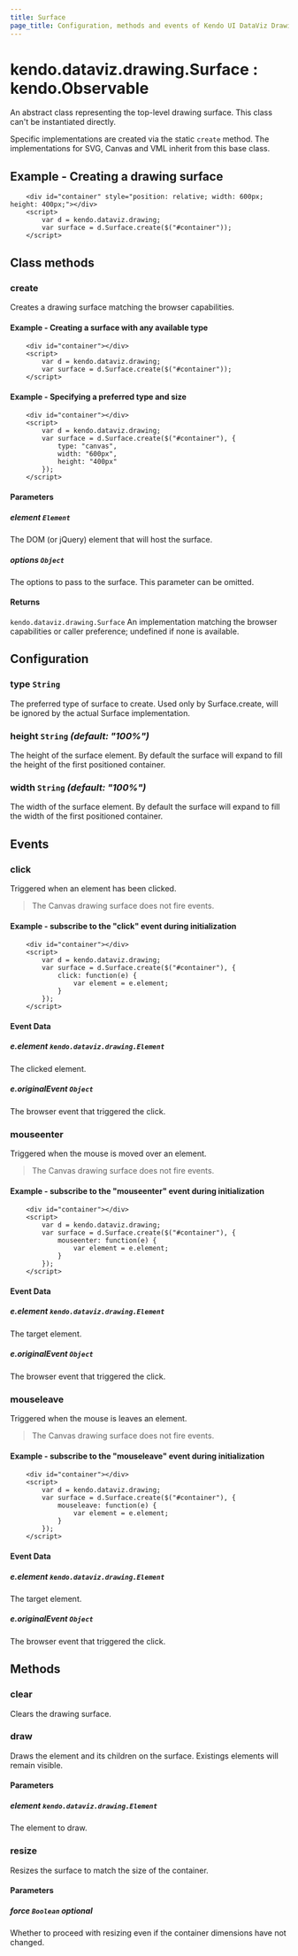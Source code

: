 ```yaml
---
title: Surface
page_title: Configuration, methods and events of Kendo UI DataViz Drawing Surface
---
```


# kendo.dataviz.drawing.Surface : kendo.Observable

An abstract class representing the top-level drawing surface.
This class can't be instantiated directly.

Specific implementations are created via the static `create` method.
The implementations for SVG, Canvas and VML inherit from this base class.

## Example - Creating a drawing surface

        <div id="container" style="position: relative; width: 600px; height: 400px;"></div>
        <script>
            var d = kendo.dataviz.drawing;
            var surface = d.Surface.create($("#container"));
        </script>

## Class methods

### create

Creates a drawing surface matching the browser capabilities.

#### Example - Creating a surface with any available type

        <div id="container"></div>
        <script>
            var d = kendo.dataviz.drawing;
            var surface = d.Surface.create($("#container"));
        </script>

#### Example - Specifying a preferred type and size

        <div id="container"></div>
        <script>
            var d = kendo.dataviz.drawing;
            var surface = d.Surface.create($("#container"), {
                type: "canvas",
                width: "600px",
                height: "400px"
            });
        </script>

#### Parameters

##### element `Element`

The DOM (or jQuery) element that will host the surface.

##### options `Object`

The options to pass to the surface.
This parameter can be omitted.

#### Returns

`kendo.dataviz.drawing.Surface` An implementation matching the browser capabilities or caller preference; undefined if none is available.


## Configuration

### type `String`

The preferred type of surface to create.
Used only by Surface.create, will be ignored by the actual Surface implementation.

### height `String` *(default: "100%")*

The height of the surface element.
By default the surface will expand to fill the height of the first positioned container.

### width `String` *(default: "100%")*

The width of the surface element.
By default the surface will expand to fill the width of the first positioned container.

## Events

### click

Triggered when an element has been clicked.

> The Canvas drawing surface does not fire events.

#### Example - subscribe to the "click" event during initialization

        <div id="container"></div>
        <script>
            var d = kendo.dataviz.drawing;
            var surface = d.Surface.create($("#container"), {
                click: function(e) {
                    var element = e.element;
                }
            });
        </script>

#### Event Data

##### e.element `kendo.dataviz.drawing.Element`

The clicked element.

##### e.originalEvent `Object`

The browser event that triggered the click.

### mouseenter

Triggered when the mouse is moved over an element.

> The Canvas drawing surface does not fire events.

#### Example - subscribe to the "mouseenter" event during initialization

        <div id="container"></div>
        <script>
            var d = kendo.dataviz.drawing;
            var surface = d.Surface.create($("#container"), {
                mouseenter: function(e) {
                    var element = e.element;
                }
            });
        </script>

#### Event Data

##### e.element `kendo.dataviz.drawing.Element`

The target element.

##### e.originalEvent `Object`

The browser event that triggered the click.

### mouseleave

Triggered when the mouse is leaves an element.

> The Canvas drawing surface does not fire events.

#### Example - subscribe to the "mouseleave" event during initialization

        <div id="container"></div>
        <script>
            var d = kendo.dataviz.drawing;
            var surface = d.Surface.create($("#container"), {
                mouseleave: function(e) {
                    var element = e.element;
                }
            });
        </script>

#### Event Data

##### e.element `kendo.dataviz.drawing.Element`

The target element.

##### e.originalEvent `Object`

The browser event that triggered the click.

## Methods

### clear

Clears the drawing surface.

### draw

Draws the element and its children on the surface.
Existings elements will remain visible.

#### Parameters

##### element `kendo.dataviz.drawing.Element`

The element to draw.

### resize

Resizes the surface to match the size of the container.

#### Parameters

##### force `Boolean` *optional*

Whether to proceed with resizing even if the container dimensions have not changed.

